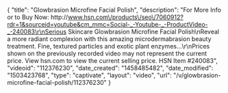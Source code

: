 {
    "title": "Glowbrasion Microfine Facial Polish",
    "description": "For More Info or to Buy Now: http:\/\/www.hsn.com\/products\/seo\/7060912?rdr=1&sourceid=youtube&cm_mmc=Social-_-Youtube-_-ProductVideo-_-240083\r\nSerious Skincare Glowbrasion Microfine Facial Polish\nReveal a more radiant complexion with this amazing microdermabrasion beauty treatment. Fine, textured particles and exotic plant enzymes...\r\nPrices shown on the previously recorded video may not represent the current price.  View hsn.com to view the current selling price. HSN Item #240083",
    "videoid": "112376230",
    "date_created": "1458485482",
    "date_modified": "1503423768",
    "type": "captivate",
    "layout": "video",
    "url": "\/v\/glowbrasion-microfine-facial-polish\/112376230"
}